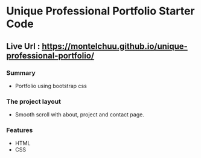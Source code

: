 # Unique Professional Portfolio Starter Code

## Live Url : https://montelchuu.github.io/unique-professional-portfolio/

### Summary
* Portfolio using bootstrap css

### The project layout
* Smooth scroll with about, project and contact page.

### Features
* HTML
* CSS
